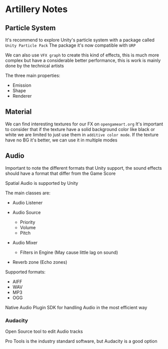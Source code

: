# Artillery Notes

## Particle System

It's recommend to explore Unity's particle system with a package called `Unity Particle Pack`
The package it's now compatible with `URP`

We can also use `VFX graph` to create this kind of effects, this is much more complex but have a considerable better performance, this is work is mainly done by the technical artists

The three main properties:

- Emission
- Shape
- Renderer

## Material

We can find interesting textures for our FX on `opengameart.org`
It's important to consider that if the texture have a solid background color like black or white we are limited to just use them in `additive color mode`. If the texture have no BG it's better, we can use it in multiple modes

## Audio

Important to note the different formats that Unity support, the sound effects should have a format that differ from the Game Score

Spatial Audio is supported by Unity

The main classes are:

- Audio Listener
- Audio Source
  
  - Priority
  - Volume
  - Pitch

- Audio Mixer
  - Filters in Engine (May cause little lag on sound)

- Reverb zone (Echo zones)

Supported formats:

- AIFF
- WAV
- MP3
- OGG

Native Audio Plugin SDK for handling Audio in the most efficient way

### Audacity

Open Source tool to edit Audio tracks

Pro Tools is the industry standard software, but Audacity is a good option
